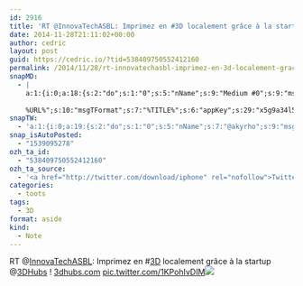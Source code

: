 ```yaml
---
id: 2916
title: 'RT @InnovaTechASBL: Imprimez en #3D localement grâce à la startup @3DHubs ! 3dhubs.com pic.twitter.com/1KPohIvDIM'
date: 2014-11-28T21:11:02+00:00
author: cedric
layout: post
guid: https://cedric.io/?tid=538409750552412160
permalink: /2014/11/28/rt-innovatechasbl-imprimez-en-3d-localement-grace-a-la-startup-3dhubs-3dhubs-com-pic-twitter-com-1kpohivdim/
snapMD:
  - |
    a:1:{i:0;a:18:{s:2:"do";s:1:"0";s:5:"nName";s:9:"Medium #0";s:9:"msgFormat";s:19:"%FULLTEXT%
    
    %URL%";s:10:"msgTFormat";s:7:"%TITLE%";s:6:"appKey";s:29:"x5g9a34l5z294i5y2q284e4g54454";s:6:"appSec";s:85:"d3h0a44e4s2b4i5u2r234m5f5b4v2l5q2a444h574347464a454x2w20374447494c484b4w2c464f5u2d4z2";s:8:"inclTags";s:1:"1";s:7:"fltrsOn";i:0;s:5:"fltrs";a:0:{}s:7:"proxyOn";i:0;s:7:"useSURL";i:0;s:1:"v";i:350;s:4:"publ";s:1:"0";s:11:"accessToken";s:65:"2353413aa5437433e5648ccf74a16119308317c52d1a24d8ed99f26add037528a";s:12:"appAppUserID";s:65:"104b21fd8da79171a6e7bf800d03b4b761204f242935e05d2d86850a6b1635f77";s:14:"appAppUserName";s:26:"Cédric Bousmanne (akyrho)";s:13:"appAppUserURL";s:26:"https://medium.com/@akyrho";s:7:"pubList";a:0:{}}}
snapTW:
  - 'a:1:{i:0;a:19:{s:2:"do";s:1:"0";s:5:"nName";s:7:"@akyrho";s:9:"msgFormat";s:26:"%TITLE%. %EXCERPT% - %URL%";s:6:"appKey";s:55:"x5g9a8325v2y475r3c4m48584n53446p423r3r5u3e356j5j3k4r2p3";s:6:"appSec";s:105:"d3h0a94o46415u594v3q5l5n5l4r4x474x4j484o473u4i5w2m4k494z2k344n306n5r3l5v2s554p4n3p3k45495c3z4v4d3m3u5w525";s:7:"fltrsOn";i:0;s:5:"fltrs";a:0:{}s:7:"proxyOn";i:0;s:7:"useSURL";i:0;s:1:"v";i:350;s:5:"twURL";s:25:"http://twitter.com/akyrho";s:11:"accessToken";s:50:"6678782-Eyg60SCeh7762DEIsYtTPD5GVeOuSN8ATMdF2Lpppe";s:14:"accessTokenSec";s:45:"PgGDCbcYLJnR5esZjY9ID72A33mUNCYnQwaQTBsojSJNa";s:5:"tw140";i:0;s:10:"riComments";s:1:"1";s:11:"riCommentsM";s:1:"1";s:12:"riCommentsAA";s:1:"1";s:8:"attchImg";s:1:"1";s:9:"wpImgSize";s:4:"full";}}'
snap_isAutoPosted:
  - "1539095278"
ozh_ta_id:
  - "538409750552412160"
ozh_ta_source:
  - '<a href="http://twitter.com/download/iphone" rel="nofollow">Twitter for iPhone</a>'
categories:
  - toots
tags:
  - 3D
format: aside
kind:
  - Note
---
```

RT <span class="username username_linked">@<a href="https://twitter.com/InnovaTechASBL" title="InnovaTech">InnovaTechASBL</a></span>: Imprimez en <span class="hashtag hashtag_local">#<a href="https://cedric.io/tag/3d/">3D</a> localement grâce à la startup <span class="username username_linked">@<a href="https://twitter.com/3DHubs" title="3D Hubs">3DHubs</a></span> ! <a href="http://www.3dhubs.com/" title="http://www.3dhubs.com/" class="link link_untco">3dhubs.com</a> <a href="https://twitter.com/InnovaTechASBL/status/537516332221464577/photo/1" title="https://twitter.com/InnovaTechASBL/status/537516332221464577/photo/1" class="link link_untco link_untco_image">pic.twitter.com/1KPohIvDIM</a><span class="embed_image embed_image_yes"><a href="https://twitter.com/InnovaTechASBL/status/537516332221464577/photo/1"><img src="https://i2.wp.com/pbs.twimg.com/media/B3WkQVFCUAAhyzx.jpg?w=900&#038;ssl=1" data-recalc-dims="1" /></a></span></p>